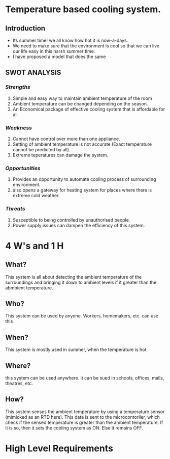 # Temperature based cooling system.
## Introduction
  * Its summer time! we all know how hot it is now-a-days.
  * We need to make sure that the environment is cool so that we can live our life easy in this harsh summer time.
  * I have proposed a model that does the same

## SWOT ANALYSIS
### ___Strengths___
 1.  Simple and easy way to maintain ambient temperature of the room
 2.  Ambient temperature can be changed depending on the season. 
 3.  An Economical package of effective cooling system that is affordable for all
### ___Weakness___
 1. Cannot have control over more than one appliance.
 2. Setting of ambient temperature is not accurate (Exact temperature cannot be predicted by all).
 3. Extreme teperatures can damage the system.
### ___Opportunities___
 1. Provides an opportunity to automate cooling process of surrounding environment.
 2. also opens a gateway for heating system for places where there is extreme cold weather.
### ___Threats___
 1. Susceptible to being controlled by unauthorised people.
 2. Power supply issues can dampen the efficiency of this system.

# 4 W's and 1 H
## __What?__
 This system is all about detecting the ambient temperature of the surroundings and bringing it down to ambient levels if it greater than the abmbient temperature.
## __Who?__
 This system can be used by anyone. Workers, homemakers, etc. can use this
## __When?__
 This system is mostly used in summer, when the temperature is hot.
## __Where?__
 this system can be used anywhere. it can be sued in schools, offices, malls, theatres, etc.
## __How?__
 This system senses the ambient temperature by using a temperature sensor (mimicked as an RTD here). This data is sent to the microcontorller, which check if the sensed temperature is greater than the ambient temperature. If it is so, then it sets the cooling system as ON. Else it remains OFF.
 
 # High Level Requirements


